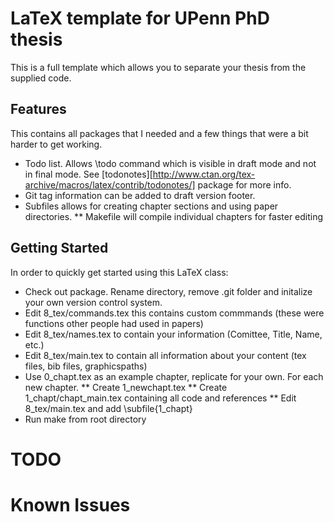 # LaTeX template for UPenn PhD thesis
This is a full template which allows you to separate your thesis from the supplied code.

## Features
This contains all packages that I needed and a few things that were a bit harder to get working.
* Todo list. Allows \todo command which is visible in draft mode and not in final mode. See [todonotes][http://www.ctan.org/tex-archive/macros/latex/contrib/todonotes/] package for more info.
* Git tag information can be added to draft version footer.
* Subfiles allows for creating chapter sections and using paper directories.
** Makefile will compile individual chapters for faster editing

## Getting Started
In order to quickly get started using this LaTeX class:

* Check out package. Rename directory, remove .git folder and initalize your own version control system.
* Edit 8_tex/commands.tex this contains custom commmands (these were functions other people had used in papers)
* Edit 8_tex/names.tex to contain your information (Comittee, Title, Name, etc.)
* Edit 8_tex/main.tex to contain all information about your content (tex files, bib files, graphicspaths)
* Use 0_chapt.tex as an example chapter, replicate for your own. For each new chapter.
** Create 1_newchapt.tex
** Create 1_chapt/chapt_main.tex containing all code and references
** Edit 8_tex/main.tex and add \subfile{1_chapt}
* Run make from root directory

# TODO

# Known Issues
